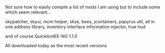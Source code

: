 Not sure how to easily compile a list of mods I am using but to include some which seem relevant...

skypatcher, skyui, mcm helper, skse, bees, jcontainers, papyrus util, all in one address library, inventory interface information injector, true hud

and of course QuicklootEE-NG 1.1.0

All downloaded today as the most recent versions
